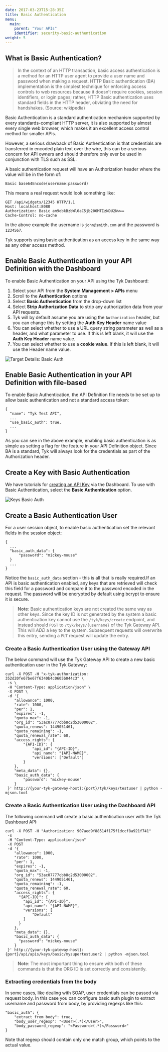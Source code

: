 ```yaml
---
date: 2017-03-23T15:28:35Z
title: Basic Authentication
menu:
  main:
    parent: "Your APIs"
    identifier: security-basic-authentication
weight: 5 
---
```


## <a name="what-is-basic-auth"></a>What is Basic Authentication?

> In the context of an HTTP transaction, basic access authentication is a method for an HTTP user agent to provide a user name and password when making a request. HTTP Basic authentication (BA) implementation is the simplest technique for enforcing access controls to web resources because it doesn’t require cookies, session identifiers, or login pages; rather, HTTP Basic authentication uses standard fields in the HTTP header, obviating the need for handshakes. (Source: wikipedia)

Basic Authentication is a standard authentication mechanism supported by every standards-compliant HTTP server, it is also supported by almost every single web browser, which makes it an excellent access control method for smaller APIs.

However, a serious drawback of Basic Authentication is that credentials are transferred in encoded plain text over the wire, this can be a serious concern for API owners and should therefore only ever be used in conjunction with TLS such as SSL.

A basic authentication request will have an Authorization header where the value will be in the form of:

```
Basic base64Encode(username:password)
```

This means a real request would look something like:

```
GET /api/widgets/12345 HTTP/1.1
Host: localhost:8080
Authorization: Basic am9obkBzbWl0aC5jb206MTIzNDU2Nw==
Cache-Control: no-cache
```

In the above example the username is `john@smith.com` and the password is `1234567`.

Tyk supports using basic authentication as an access key in the same way as any other access method.

## <a name="with-dashboard"></a>Enable Basic Authentication in your API Definition with the Dashboard

To enable Basic Authentication on your API using the Tyk Dashboard:

1. Select your API from the **System Management > APIs** menu
2. Scroll to the **Authentication** options
3. Select **Basic Authentication** from the drop-down list
4. Select **Strip Authorization Data** to strip any authorization data from your API requests.
5. Tyk will by default assume you are using the `Authorization` header, but you can change this by setting the **Auth Key Header** name value
6. You can select whether to use a URL query string parameter as well as a header, and what parameter to use. If this is left blank, it will use the **Auth Key Header** name value.
7. You can select whether to use a **cookie value**. If this is left blank, it will use the Header name value.

![Target Details: Basic Auth](/docs/img/dashboard/system-management/basic_auth2.9.3.png)

## <a name="with-file-based"></a>Enable Basic Authentication in your API Definition with file-based

To enable Basic Authentication, the API Definition file needs to be set up to allow basic authentication and not a standard access token:

```{.copyWrapper}
{
  "name": "Tyk Test API",
  ...
  "use_basic_auth": true,
  ...
}
```

As you can see in the above example, enabling basic authentication is as simple as setting a flag for the feature in your API Definition object. Since BA is a standard, Tyk will always look for the credentials as part of the Authorization header.

## <a name="create-basic-auth-key"></a>Create a Key with Basic Authentication

We have tutorials for [creating an API Key](/docs/get-started/with-tyk-on-premise/tutorials/tyk-on-premises-pro/create-api-token/) via the Dashboard. To use with Basic Authentication, select the **Basic Authentication** option.

![Keys Basic Auth](/docs/img/dashboard/system-management/keys_basic_auth.png)

## <a name="create-a-basic-auth-user"></a>Create a Basic Authentication User

For a user session object, to enable basic authentication set the relevant fields in the session object:

```{.copyWrapper}
{
  ...
  "basic_auth_data": {
      "password": "mickey-mouse"
  }
  ...
}
```


Notice the `basic_auth_data` section - this is all that is really required.If an API is basic authentication enabled, any keys that are retrieved will check this field for a password and compare it to the password encoded in the request. The password will be encrypted by default using bcrypt to ensure it is secure.

> **Note**: Basic authentication keys are not created the same way as other keys. Since the key ID is not generated by the system a basic authentication key cannot use the `/tyk/keys/create` endpoint, and instead should `POST` to `/tyk/keys/{username}` of the Tyk Gateway API. This will *ADD* a key to the system. Subsequent requests will overwrite this entry, sending a `PUT` request will update the entry.

### Create a Basic Authentication User using the Gateway API

The below command will use the Tyk Gateway API to create a new basic authentication user in the Tyk Gateway:

```{.copyWrapper}
curl -X POST -H "x-tyk-authorization: 352d20fe67be67f6340b4c0605b044c3" \
 -s \
 -H "Content-Type: application/json" \
 -X POST \
 -d '{
    "allowance": 1000,
    "rate": 1000,
    "per": 1,
    "expires": -1,
    "quota_max": -1,
    "org_id": "53ac07777cbb8c2d53000002",
    "quota_renews": 1449051461,
    "quota_remaining": -1,
    "quota_renewal_rate": 60,
    "access_rights": {
        "{API-ID}": {
            "api_id": "{API-ID}",
            "api_name": "{API-NAME}",
            "versions": ["Default"]
        }
    },
    "meta_data": {},
    "basic_auth_data": {
        "password": "mickey-mouse"
    }
 }' http://{your-tyk-gateway-host}:{port}/tyk/keys/testuser | python -mjson.tool
```

### Create a Basic Authentication User using the Dashboard API

The following command will create a basic authentication  user with the Tyk Dashboard API:

```{.copyWrapper}
curl -X POST -H "Authorization: 907aed9f88514f175f1dccf8a921f741"
 -s
 -H "Content-Type: application/json"
 -X POST
 -d '{
    "allowance": 1000,
    "rate": 1000,
    "per": 1,
    "expires": -1,
    "quota_max": -1,
    "org_id": "53ac07777cbb8c2d53000002",
    "quota_renews": 1449051461,
    "quota_remaining": -1,
    "quota_renewal_rate": 60,
    "access_rights": {
      "{API-ID}": {
        "api_id": "{API-ID}", 
        "api_name": "{API-NAME}", 
        "versions": [
            "Default"
        ]
      }
    },
    "meta_data": {},
    "basic_auth_data": {
      "password": "mickey-mouse"
    }
 }' http://{your-tyk-gateway-host}:{port}/api/apis/keys/basic/mysupertestuser2 | python -mjson.tool
```

> **Note**: The most important thing to ensure with both of these commands is that the ORG ID is set correctly and consistently.

### Extracting credentials from the body

In some cases, like dealing with SOAP, user credentials can be passed via request body. In this case you can configure basic auth plugin to extract username and password from body, by providing regexps like this:

```{.copyWrapper}
"basic_auth": {
    "extract_from_body": true,
    "body_user_regexp": "<User>(.*)</User>",
    "body_password_regexp": "<Password>(.*)</Password>"
}
```

Note that regexp should contain only one match group, which points to the actual value.